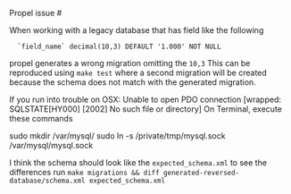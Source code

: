 Propel issue #

When working with a legacy database that has field like the following

```mysql
  `field_name` decimal(10,3) DEFAULT '1.000' NOT NULL
```

propel generates a wrong migration omitting the `10,3`
This can be reproduced using `make test` where a second migration will be created
because the schema does not match with the generated migration.


If you run into trouble on OSX:
  Unable to open PDO connection [wrapped: SQLSTATE[HY000] [2002] No such file or directory]
  On Terminal, execute these commands

  sudo mkdir /var/mysql/
  sudo ln -s /private/tmp/mysql.sock /var/mysql/mysql.sock


I think the schema should look like the `expected_schema.xml` to see the differences run `make migrations && diff generated-reversed-database/schema.xml expected_schema.xml`
